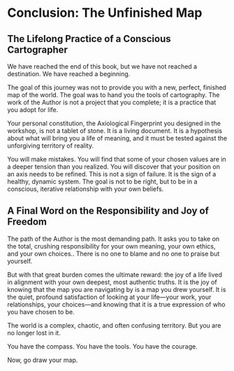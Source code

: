 # Conclusion: The Unfinished Map

## The Lifelong Practice of a Conscious Cartographer

We have reached the end of this book, but we have not reached a destination. We have reached a beginning.

The goal of this journey was not to provide you with a new, perfect, finished map of the world. The goal was to hand you the tools of cartography. The work of the Author is not a project that you complete; it is a practice that you adopt for life.

Your personal constitution, the Axiological Fingerprint you designed in the workshop, is not a tablet of stone. It is a living document. It is a hypothesis about what will bring you a life of meaning, and it must be tested against the unforgiving territory of reality.

You will make mistakes. You will find that some of your chosen values are in a deeper tension than you realized. You will discover that your position on an axis needs to be refined. This is not a sign of failure. It is the sign of a healthy, dynamic system. The goal is not to be right, but to be in a conscious, iterative relationship with your own beliefs.

## A Final Word on the Responsibility and Joy of Freedom

The path of the Author is the most demanding path. It asks you to take on the total, crushing responsibility for your own meaning, your own ethics, and your own choices.. There is no one to blame and no one to praise but yourself.

But with that great burden comes the ultimate reward: the joy of a life lived in alignment with your own deepest, most authentic truths. It is the joy of knowing that the map you are navigating by is a map you drew yourself. It is the quiet, profound satisfaction of looking at your life—your work, your relationships, your choices—and knowing that it is a true expression of who you have chosen to be.

The world is a complex, chaotic, and often confusing territory. But you are no longer lost in it.

You have the compass. You have the tools. You have the courage.

Now, go draw your map.
